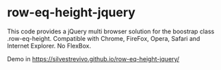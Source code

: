 # row-eq-height-jquery
This code provides a jQuery multi browser solution for the boostrap class .row-eq-height. Compatible with Chrome, FireFox, Opera, Safari and Internet Explorer. No FlexBox. 

Demo in https://silvestrevivo.github.io/row-eq-height-jquery/
